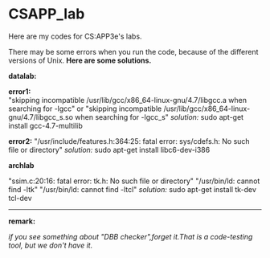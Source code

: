 # CSAPP_lab

Here are my codes for CS:APP3e's labs.


There may be some errors when you run the code, because of the different versions of Unix. **Here are some solutions.**


**datalab:**

**error1:**  
"skipping incompatible /usr/lib/gcc/x86_64-linux-gnu/4.7/libgcc.a when searching for -lgcc"
or	"skipping incompatible /usr/lib/gcc/x86_64-linux-gnu/4.7/libgcc_s.so when searching for -lgcc_s"
*solution:* sudo apt-get install gcc-4.7-multilib


**error2:** 
"/usr/include/features.h:364:25: fatal error: sys/cdefs.h: No such file or directory"
*solution:* sudo apt-get install libc6-dev-i386


**archlab**

"ssim.c:20:16: fatal error: tk.h: No such file or directory"
"/usr/bin/ld: cannot find -ltk"
"/usr/bin/ld: cannot find -ltcl"
*solution:* sudo apt-get install tk-dev tcl-dev




___

**remark:**

*if you see something about "DBB checker",forget it.That is a code-testing tool, but we don't have it.*